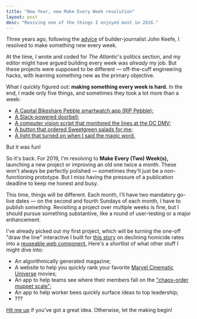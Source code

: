 ```yaml
---
title: "New Year, new Make Every Week resolution"
layout: post
desc: "Reviving one of the things I enjoyed most in 2016."
---
```

Three years ago, following the [advice](http://johnkeefe.net/make-every-week-a-bendy-mangnifier) of builder-journalist John Keefe, I resolved to make something new every week. 

At the time, I wrote and coded for _The Atlantic_'s politics section, and my editor might have argued building every week was _already_ my job. But these projects were supposed to be different — off-the-cuff engineering hacks, with learning something new as the primary objective.

What I quickly figured out: **making something every week is hard.** In the end, I made only five things, and sometimes they took a lot more than a week:

* [A Capital Bikeshare Pebble smartwatch app (RIP Pebble);](http://127.0.0.1:4000/2016/06/26/a-summer-of-make-every-week.html)
* [A Slack-powered doorbell;](http://www.andrewmcgill.me/2016/07/05/make-every-week-2-slack-doorbell.html)
* [A computer vision script that monitored the lines at the DC DMV;](http://www.andrewmcgill.me/2016/07/18/make-every-week-dmv-tracker.html)
* [A button that ordered Sweetgreen salads for me;](http://www.andrewmcgill.me/2016/08/19/make-every-week-sweetgreen-salad-button.html)
* [A light that turned on when I said the magic word.](http://www.andrewmcgill.me/2016/11/22/real-life-harry-potter-lumos-spell-snowboy.html)

But it was fun!

So it's back. For 2019, I'm resolving to **Make Every (Two) Week(s),** launching a new project or improving an old one twice a month. These won't always be perfectly polished — sometimes they'll just be a non-functioning prototype. But I miss having the pressure of a publication deadline to keep me honest and busy.

This time, things will be different. Each month, I'll have two mandatory go-live dates — on the second and fourth Sundays of each month, I have to publish _something._ Revisiting a project over multiple weeks is fine, but I should pursue something substantive, like a round of user-testing or a major enhancement.

I've already picked out my first project, which will be turning the one-off "draw the line" interactive I built for [this story](https://www.theatlantic.com/politics/archive/2016/07/is-violence-in-america-going-up-or-down/491384/) on declining homicide rates into a [reuseable web component.](https://developers.google.com/web/fundamentals/web-components/customelements) Here's a shortlist of what other stuff I might dive into:

* An algorithmically generated magazine;
* A website to help you quickly rank your favorite [Marvel Cinematic Universe](https://en.wikipedia.org/wiki/Marvel_Cinematic_Universe) movies;
* An app to help teams see where their members fall on the ["chaos-order muppet scale"](http://www.slate.com/articles/life/low_concept/2012/06/what_kind_of_muppet_are_you_chaos_or_order_.html);
* An app to help worker bees quickly surface ideas to top leadership;
* ???

[Hit me up](arm5077@gmail.com) if you've got a great idea. Otherwise, let the making begin!